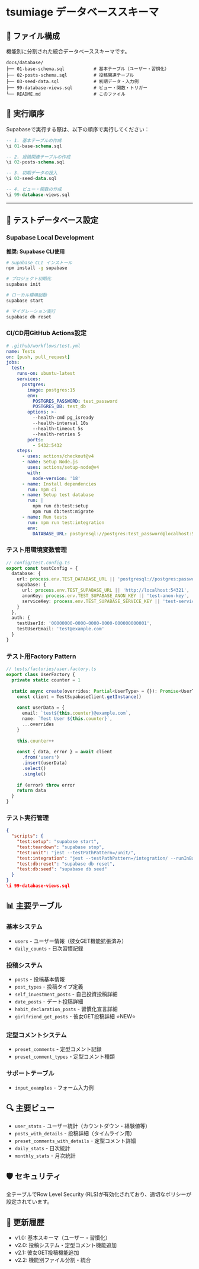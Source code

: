 # tsumiage データベーススキーマ

## 📁 ファイル構成

機能別に分割された統合データベーススキーマです。

```
docs/database/
├── 01-base-schema.sql           # 基本テーブル（ユーザー・習慣化）
├── 02-posts-schema.sql          # 投稿関連テーブル
├── 03-seed-data.sql             # 初期データ・入力例
├── 99-database-views.sql        # ビュー・関数・トリガー
└── README.md                    # このファイル
```

## 🚀 実行順序

Supabaseで実行する際は、以下の順序で実行してください：

```sql
-- 1. 基本テーブルの作成
\i 01-base-schema.sql

-- 2. 投稿関連テーブルの作成
\i 02-posts-schema.sql

-- 3. 初期データの投入
\i 03-seed-data.sql

-- 4. ビュー・関数の作成
\i 99-database-views.sql
```

---

## 🧪 テストデータベース設定

### Supabase Local Development

**推奨: Supabase CLI使用**

```bash
# Supabase CLI インストール
npm install -g supabase

# プロジェクト初期化
supabase init

# ローカル環境起動
supabase start

# マイグレーション実行
supabase db reset
```

### CI/CD用GitHub Actions設定

```yaml
# .github/workflows/test.yml
name: Tests
on: [push, pull_request]
jobs:
  test:
    runs-on: ubuntu-latest    
    services:
      postgres:
        image: postgres:15
        env:
          POSTGRES_PASSWORD: test_password
          POSTGRES_DB: test_db
        options: >-
          --health-cmd pg_isready
          --health-interval 10s
          --health-timeout 5s
          --health-retries 5
        ports:
          - 5432:5432
    steps:
      - uses: actions/checkout@v4      
      - name: Setup Node.js
        uses: actions/setup-node@v4
        with:
          node-version: '18'          
      - name: Install dependencies
        run: npm ci        
      - name: Setup test database
        run: |
          npm run db:test:setup
          npm run db:test:migrate          
      - name: Run tests
        run: npm run test:integration
        env:
          DATABASE_URL: postgresql://postgres:test_password@localhost:5432/test_db
```

### テスト用環境変数管理

```typescript
// config/test.config.ts
export const testConfig = {
  database: {
    url: process.env.TEST_DATABASE_URL || 'postgresql://postgres:password@localhost:54321/postgres',
    supabase: {
      url: process.env.TEST_SUPABASE_URL || 'http://localhost:54321',
      anonKey: process.env.TEST_SUPABASE_ANON_KEY || 'test-anon-key',
      serviceKey: process.env.TEST_SUPABASE_SERVICE_KEY || 'test-service-key'
    }
  },
  auth: {
    testUserId: '00000000-0000-0000-0000-000000000001',
    testUserEmail: 'test@example.com'
  }
}
```

### テスト用Factory Pattern

```typescript
// tests/factories/user.factory.ts
export class UserFactory {
  private static counter = 1
  
  static async create(overrides: Partial<UserType> = {}): Promise<UserType> {
    const client = TestSupabaseClient.getInstance()
    
    const userData = {
      email: `test${this.counter}@example.com`,
      name: `Test User ${this.counter}`,
      ...overrides
    }
    
    this.counter++
    
    const { data, error } = await client
      .from('users')
      .insert(userData)
      .select()
      .single()
      
    if (error) throw error
    return data
  }
}
```

### テスト実行管理

```json
{
  "scripts": {
    "test:setup": "supabase start",
    "test:teardown": "supabase stop",
    "test:unit": "jest --testPathPattern=/unit/",
    "test:integration": "jest --testPathPattern=/integration/ --runInBand",
    "test:db:reset": "supabase db reset",
    "test:db:seed": "supabase db seed"
  }
}
\i 99-database-views.sql
```

## 📊 主要テーブル

### 基本システム
- `users` - ユーザー情報（彼女GET機能拡張済み）
- `daily_counts` - 日次習慣記録

### 投稿システム
- `posts` - 投稿基本情報
- `post_types` - 投稿タイプ定義
- `self_investment_posts` - 自己投資投稿詳細
- `date_posts` - デート投稿詳細
- `habit_declaration_posts` - 習慣化宣言詳細
- `girlfriend_get_posts` - 彼女GET投稿詳細 ⭐NEW⭐

### 定型コメントシステム
- `preset_comments` - 定型コメント記録
- `preset_comment_types` - 定型コメント種類

### サポートテーブル
- `input_examples` - フォーム入力例

## 🔍 主要ビュー

- `user_stats` - ユーザー統計（カウントダウン・経験値等）
- `posts_with_details` - 投稿詳細（タイムライン用）
- `preset_comments_with_details` - 定型コメント詳細
- `daily_stats` - 日次統計
- `monthly_stats` - 月次統計

## 🛡️ セキュリティ

全テーブルでRow Level Security (RLS)が有効化されており、適切なポリシーが設定されています。

## 🔄 更新履歴

- v1.0: 基本スキーマ（ユーザー・習慣化）
- v2.0: 投稿システム・定型コメント機能追加
- v2.1: 彼女GET投稿機能追加
- v2.2: 機能別ファイル分割・統合